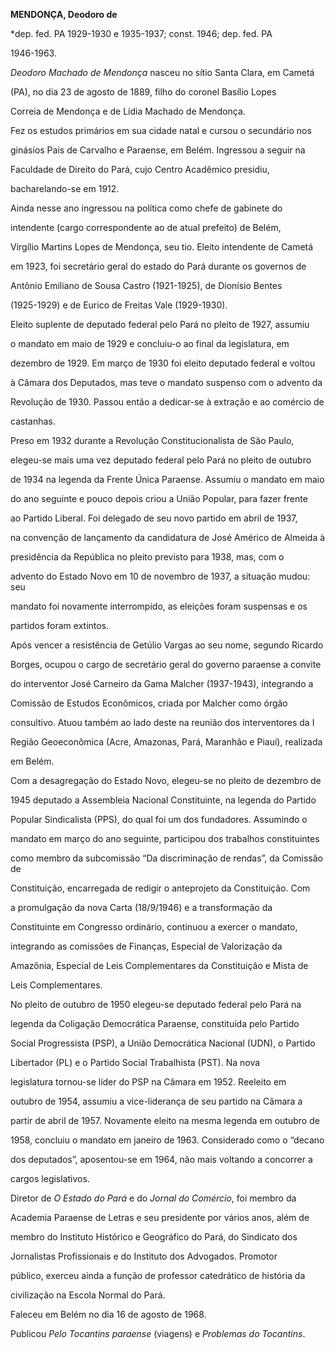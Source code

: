 **MENDONÇA, Deodoro de**



\*dep. fed. PA 1929-1930 e 1935-1937; const. 1946; dep. fed. PA

1946-1963.



*Deodoro Machado de Mendonça* nasceu no sítio Santa Clara, em Cametá

(PA), no dia 23 de agosto de 1889, filho do coronel Basílio Lopes

Correia de Mendonça e de Lídia Machado de Mendonça.



Fez os estudos primários em sua cidade natal e cursou o secundário nos

ginásios Pais de Carvalho e Paraense, em Belém. Ingressou a seguir na

Faculdade de Direito do Pará, cujo Centro Acadêmico presidiu,

bacharelando-se em 1912.



Ainda nesse ano ingressou na política como chefe de gabinete do

intendente (cargo correspondente ao de atual prefeito) de Belém,

Virgílio Martins Lopes de Mendonça, seu tio. Eleito intendente de Cametá

em 1923, foi secretário geral do estado do Pará durante os governos de

Antônio Emiliano de Sousa Castro (1921-1925), de Dionísio Bentes

(1925-1929) e de Eurico de Freitas Vale (1929-1930).



Eleito suplente de deputado federal pelo Pará no pleito de 1927, assumiu

o mandato em maio de 1929 e concluiu-o ao final da legislatura, em

dezembro de 1929. Em março de 1930 foi eleito deputado federal e voltou

à Câmara dos Deputados, mas teve o mandato suspenso com o advento da

Revolução de 1930. Passou então a dedicar-se à extração e ao comércio de

castanhas.



Preso em 1932 durante a Revolução Constitucionalista de São Paulo,

elegeu-se mais uma vez deputado federal pelo Pará no pleito de outubro

de 1934 na legenda da Frente Única Paraense. Assumiu o mandato em maio

do ano seguinte e pouco depois criou a União Popular, para fazer frente

ao Partido Liberal. Foi delegado de seu novo partido em abril de 1937,

na convenção de lançamento da candidatura de José Américo de Almeida à

presidência da República no pleito previsto para 1938, mas, com o

advento do Estado Novo em 10 de novembro de 1937, a situação mudou: seu

mandato foi novamente interrompido, as eleições foram suspensas e os

partidos foram extintos.



Após vencer a resistência de Getúlio Vargas ao seu nome, segundo Ricardo

Borges, ocupou o cargo de secretário geral do governo paraense a convite

do interventor José Carneiro da Gama Malcher (1937-1943), integrando a

Comissão de Estudos Econômicos, criada por Malcher como órgão

consultivo. Atuou também ao lado deste na reunião dos interventores da I

Região Geoeconômica (Acre, Amazonas, Pará, Maranhão e Piauí), realizada

em Belém.



Com a desagregação do Estado Novo, elegeu-se no pleito de dezembro de

1945 deputado a Assembleia Nacional Constituinte, na legenda do Partido

Popular Sindicalista (PPS), do qual foi um dos fundadores. Assumindo o

mandato em março do ano seguinte, participou dos trabalhos constituintes

como membro da subcomissão “Da discriminação de rendas”, da Comissão de

Constituição, encarregada de redigir o anteprojeto da Constituição. Com

a promulgação da nova Carta (18/9/1946) e a transformação da

Constituinte em Congresso ordinário, continuou a exercer o mandato,

integrando as comissões de Finanças, Especial de Valorização da

Amazônia, Especial de Leis Complementares da Constituição e Mista de

Leis Complementares.



No pleito de outubro de 1950 elegeu-se deputado federal pelo Pará na

legenda da Coligação Democrática Paraense, constituída pelo Partido

Social Progressista (PSP), a União Democrática Nacional (UDN), o Partido

Libertador (PL) e o Partido Social Trabalhista (PST). Na nova

legislatura tornou-se líder do PSP na Câmara em 1952. Reeleito em

outubro de 1954, assumiu a vice-liderança de seu partido na Câmara a

partir de abril de 1957. Novamente eleito na mesma legenda em outubro de

1958, concluiu o mandato em janeiro de 1963. Considerado como o “decano

dos deputados”, aposentou-se em 1964, não mais voltando a concorrer a

cargos legislativos.



Diretor de *O Estado do Pará* e do *Jornal do Comércio*, foi membro da

Academia Paraense de Letras e seu presidente por vários anos, além de

membro do Instituto Histórico e Geográfico do Pará, do Sindicato dos

Jornalistas Profissionais e do Instituto dos Advogados. Promotor

público, exerceu ainda a função de professor catedrático de história da

civilização na Escola Normal do Pará.



Faleceu em Belém no dia 16 de agosto de 1968.



Publicou *Pelo Tocantins paraense* (viagens) e *Problemas do Tocantins*.




